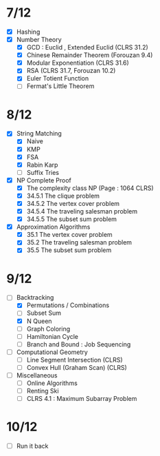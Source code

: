 # 7/12
- [x] Hashing
- [x] Number Theory
	- [x] GCD : Euclid , Extended Euclid (CLRS 31.2)
	- [x] Chinese Remainder Theorem (Forouzan 9.4)
	- [x] Modular Exponentiation (CLRS 31.6)
	- [x] RSA (CLRS 31.7, Forouzan 10.2)
	- [x] Euler Totient Function
	- [ ] Fermat's Little Theorem

# 8/12
- [x] String Matching
	- [x] Naive
	- [x] KMP
	- [x] FSA
	- [x] Rabin Karp
	- [ ] Suffix Tries
- [x] NP Complete Proof
	- [x] The complexity class NP (Page : 1064 CLRS)
	- [x] 34.5.1 The clique problem
	- [x] 34.5.2 The vertex cover problem
	- [x] 34.5.4 The traveling salesman problem
	- [x] 34.5.5 The subset sum problem
- [x] Approximation Algorithms 
	- [x] 35.1 The vertex cover problem
	- [x] 35.2 The traveling salesman problem
	- [x] 35.5 The subset sum problem

# 9/12
- [ ] Backtracking
	- [x]  Permutations / Combinations
	- [ ] Subset Sum
	- [x] N Queen
	- [ ] Graph Coloring
	- [ ] Hamiltonian Cycle
	- [ ] Branch and Bound : Job Sequencing
- [ ] Computational Geometry
	- [ ]  Line Segment Intersection (CLRS)
	- [ ] Convex Hull (Graham Scan) (CLRS)
- [ ] Miscellaneous
	- [ ] Online Algorithms
	- [ ] Renting Ski
	- [ ] CLRS 4.1 : Maximum Subarray Problem
# 10/12
- [ ] Run it back